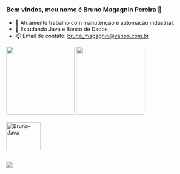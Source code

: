 ### Bem vindos, meu nome é Bruno Magagnin Pereira 👋



- 🔭 Atuamente trabalho com manutenção e automação industrial.
- 🌱 Estudando Java e Banco de Dados.
- 📫 Email de contato: bruno_magagnin@yahoo.com.br

<div>
  <img height="180em" src="https://github-readme-stats.vercel.app/api?username=brunomagagnin&show_icons=true&theme=dark&include_all_commits=true&count_private=true"/>
  <img height="180em" src="https://github-readme-stats.vercel.app/api/top-langs/?username=brunomagagnin&layout=compact&langs_count=16&theme=dark"/>
</div>
  
<div style="display: inline_block"><br>
  <img align="center" alt="Bruno-Java" height="75" width="90" src="https://cdn.jsdelivr.net/gh/devicons/devicon/icons/java/java-original-wordmark.svg">
</div>

  ##
  
<div>
  <a href="https://www.linkedin.com/in/bruno-magagnin-pereira" target="_blank"><img src="https://img.shields.io/badge/LinkedIn-0077B5?style=for-the-badge&logo=linkedin&logoColor=white"></a>
</div>
